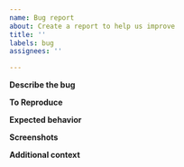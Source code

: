 ```yaml
---
name: Bug report
about: Create a report to help us improve
title: ''
labels: bug
assignees: ''

---
```


**Describe the bug**
<!---
A clear and concise description of what the bug is.
-->

**To Reproduce**
<!---
Steps to reproduce the behavior:
1. Go to '...'
2. Click on '....'
3. Scroll down to '....'
4. See error
-->

**Expected behavior**
<!---
A clear and concise description of what you expected to happen.
-->

**Screenshots**
<!---
If applicable, add screenshots to help explain your problem.
-->

**Additional context**
<!---
Add any other context about the problem here.
-->
